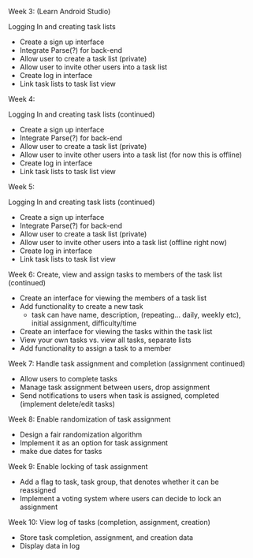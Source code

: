 Week 3:
(Learn Android Studio)

Logging In and creating task lists
- Create a sign up interface
- Integrate Parse(?) for back-end
- Allow user to create a task list (private)
- Allow user to invite other users into a task list
- Create log in interface
- Link task lists to task list view


Week 4:


Logging In and creating task lists (continued)
- Create a sign up interface
- Integrate Parse(?) for back-end
- Allow user to create a task list (private)
- Allow user to invite other users into a task list (for now this is offline)
- Create log in interface
- Link task lists to task list view





Week 5:

Logging In and creating task lists (continued)
- Create a sign up interface
- Integrate Parse(?) for back-end
- Allow user to create a task list (private)
- Allow user to invite other users into a task list (offline right now)
- Create log in interface
- Link task lists to task list view

Week 6:
Create, view and assign tasks to members of the task list (continued)
- Create an interface for viewing the members of a task list 
- Add functionality to create a new task
    - task can have name, description, (repeating... daily, weekly etc), initial assignment, difficulty/time
- Create an interface for viewing the tasks within the task list
- View your own tasks vs. view all tasks, separate lists
- Add functionality to assign a task to a member



Week 7:
Handle task assignment and completion (assignment continued)
 - Allow users to complete tasks
 - Manage task assignment between users, drop assignment
 - Send notifications to users when task is assigned, completed (implement delete/edit tasks)


Week 8:
Enable randomization of task assignment
 - Design a fair randomization algorithm
 - Implement it as an option for task assignment
 - make due dates for tasks


Week 9:
Enable locking of task assignment
 - Add a flag to task, task group, that denotes whether it can be reassigned
 - Implement a voting system where users can decide to lock an assignment


Week 10:
View log of tasks (completion, assignment, creation)
 - Store task completion, assignment, and creation data
 - Display data in log

